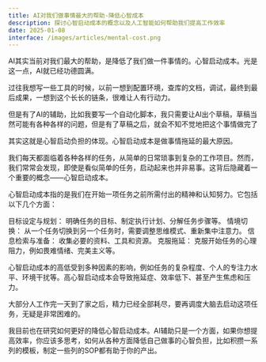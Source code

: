 ```yaml
---
title: AI对我们做事情最大的帮助-降低心智成本
description: 探讨心智启动成本的概念以及人工智能如何帮助我们提高工作效率
date: 2025-01-08
interface: /images/articles/mental-cost.png
---
```


AI其实当前对我们最大的帮助，是降低了我们做一件事情的。心智启动成本。光是这一点，AI就已经功德圆满。

过往我想写一些工具的时候，以前一想到配置环境，查库的文档，调试，最终到最后成果，一想到这个长长的链条，很难让人有行动力。

但是有了AI的辅助，比如我要写一个自动化脚本，我只需要让AI出个草稿，草稿当然可能有各种各样的问题，但是有了草稿之后，就会不知不觉地把这个事情做完了

其实这就是心智启动负担的体现。心智启动成本是做事情拖延的最大原因。

我们每天都面临着各种各样的任务，从简单的日常琐事到复杂的工作项目。然而，我们常常会发现，即使是看似简单的任务，启动起来也并非易事。这背后隐藏着一个重要的概念——心智启动成本。

心智启动成本指的是我们在开始一项任务之前所需付出的精神和认知努力。它包括以下几个方面：

目标设定与规划： 明确任务的目标、制定执行计划、分解任务步骤等。
情境切换： 从一个任务切换到另一个任务时，需要调整思维模式、重新集中注意力。
信息检索与准备： 收集必要的资料、工具和资源。
克服拖延： 克服开始任务的心理阻力，例如畏难情绪、完美主义等。

心智启动成本的高低受到多种因素的影响，例如任务的复杂程度、个人的专注力水平、环境干扰等。高心智启动成本会导致拖延症、效率低下、甚至产生焦虑和压力。

大部分人工作完一天到了家之后，精力已经全部耗尽，要再调度大脑去启动这项任务，无疑是非常困难的。

我目前也在研究如何更好的降低心智启动成本。AI辅助只是一个方面，如果你想提高效率，你应该多思考，如何从各种方面降低自己做事的心智负担，比如积攒一系列的模板，制定一些列的SOP都有助于你的产出。



 